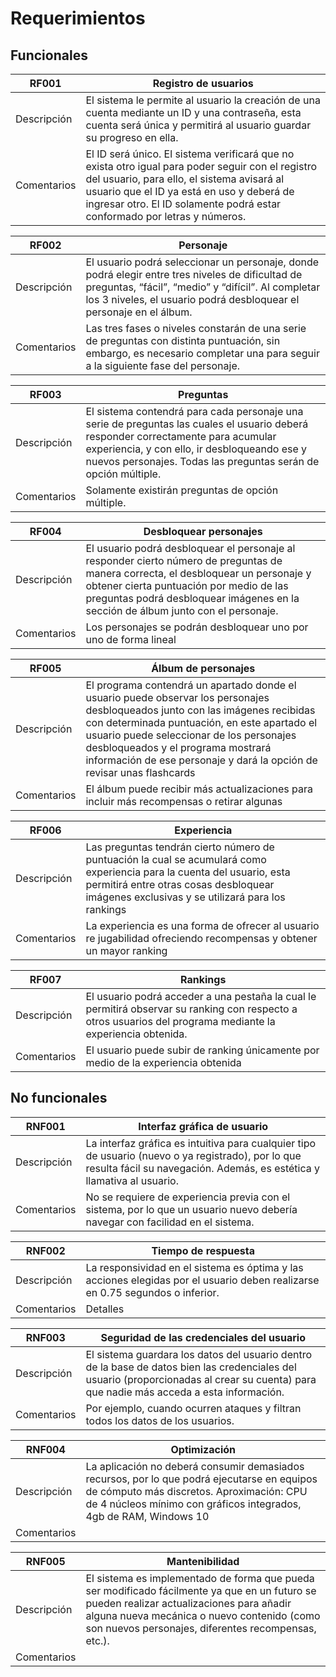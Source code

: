 # Requerimientos

## Funcionales

|RF001|Registro de usuarios|
|---|---|
|Descripción| El sistema le permite al usuario la creación de una cuenta mediante un ID y una contraseña, esta cuenta será única y permitirá al usuario guardar su progreso en ella. |
|Comentarios| El ID será único. El sistema verificará que no exista otro igual para poder seguir con el registro del usuario, para ello, el sistema avisará al usuario que el ID ya está en uso y deberá de ingresar otro. El ID solamente podrá estar conformado por letras y números. |  

|RF002|Personaje|
|---|---|
|Descripción| El usuario podrá seleccionar un personaje, donde podrá elegir entre tres niveles de dificultad de preguntas, “fácil”, “medio” y “difícil”. Al completar los 3 niveles, el usuario podrá desbloquear el personaje en el álbum.  |
|Comentarios| Las tres fases o niveles constarán de una serie de preguntas con distinta puntuación, sin embargo, es necesario completar una para seguir a la siguiente fase del personaje. |  

|RF003| Preguntas |
|---|---|
|Descripción| El sistema contendrá para cada personaje una serie de preguntas las cuales el usuario deberá responder correctamente para acumular experiencia, y con ello, ir desbloqueando ese y nuevos personajes. Todas las preguntas serán de opción múltiple.|
|Comentarios| Solamente existirán preguntas de opción múltiple. |  

|RF004|Desbloquear personajes |
|---|---|
|Descripción| El usuario podrá desbloquear el personaje al responder cierto número de preguntas de manera correcta, el desbloquear un personaje y obtener cierta puntuación por medio de las preguntas podrá desbloquear imágenes en la sección de álbum junto con el personaje.|
|Comentarios| Los personajes se podrán desbloquear uno por uno de forma lineal |  

|RF005| Álbum de personajes |
|---|---|
|Descripción| El programa contendrá un apartado donde el usuario puede observar los personajes desbloqueados junto con las imágenes recibidas con determinada puntuación, en este apartado el usuario puede seleccionar de los personajes desbloqueados y el programa mostrará información de ese personaje y dará la opción de revisar unas flashcards |
|Comentarios| El álbum puede recibir más actualizaciones para incluir más recompensas o retirar algunas |  

|RF006| Experiencia |
|---|---|
|Descripción| Las preguntas tendrán cierto número de puntuación la cual se acumulará como experiencia para la cuenta del usuario, esta permitirá entre otras cosas desbloquear imágenes exclusivas y se utilizará para los rankings |
|Comentarios| La experiencia es una forma de ofrecer al usuario re jugabilidad ofreciendo recompensas y obtener un mayor ranking |  

|RF007| Rankings |
|---|---|
|Descripción| El usuario podrá acceder a una pestaña la cual le permitirá observar su ranking con respecto a otros usuarios del programa mediante la experiencia obtenida. |
|Comentarios| El usuario puede subir de ranking únicamente por medio de la experiencia obtenida |  

## No funcionales

|RNF001| Interfaz gráfica de usuario |
|---|---|
|Descripción| La interfaz gráfica es intuitiva para cualquier tipo de usuario (nuevo o ya registrado), por lo que resulta fácil su navegación. Además, es estética y llamativa al usuario. |
|Comentarios| No se requiere de experiencia previa con el sistema, por lo que un usuario nuevo debería navegar con facilidad en el sistema. |  

|RNF002| Tiempo de respuesta|
|---|---|
|Descripción| La responsividad en el sistema es óptima y las acciones elegidas por el usuario deben realizarse en 0.75 segundos o inferior. |
|Comentarios| Detalles|  

|RNF003| Seguridad de las credenciales del usuario|
|---|---|
|Descripción| El sistema guardara los datos del usuario dentro de la base de datos bien las credenciales del usuario (proporcionadas al crear su cuenta) para que nadie más acceda a esta información. |
|Comentarios| Por ejemplo, cuando ocurren ataques y filtran todos los datos de los usuarios. |  

|RNF004| Optimización|
|---|---|
|Descripción|La aplicación no deberá consumir demasiados recursos, por lo que podrá ejecutarse en equipos de cómputo más discretos. Aproximación: CPU de 4 núcleos mínimo con gráficos integrados, 4gb de RAM, Windows 10 |
|Comentarios| |  

|RNF005| Mantenibilidad|
|---|---|
|Descripción| El sistema es implementado de forma que pueda ser modificado fácilmente ya que en un futuro se pueden realizar actualizaciones para añadir alguna nueva mecánica o nuevo contenido (como son nuevos personajes, diferentes recompensas, etc.). |
|Comentarios| |  
